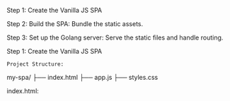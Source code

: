 Step 1: Create the Vanilla JS SPA

Step 2: Build the SPA: Bundle the static assets.

Step 3: Set up the Golang server: Serve the static files and handle routing.

Step 1: Create the Vanilla JS SPA

    Project Structure:
my-spa/
├── index.html
├── app.js
├── styles.css


index.html:

